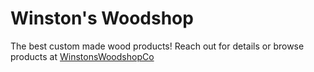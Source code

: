 # Winston's Woodshop
The best custom made wood products! Reach out for details or browse products at [WinstonsWoodshopCo](https://www.etsy.com/shop/WinstonsWoodshopCo)
